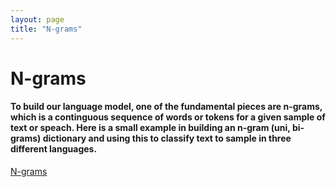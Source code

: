 ```yaml
---
layout: page
title: "N-grams"
---
```

# N-grams
#### To build our language model, one of the fundamental pieces are n-grams, which is a continguous sequence of words or tokens for a given sample of text or speach. Here is a small example in building an n-gram (uni, bi-grams) dictionary and using this to classify text to sample in three different languages.
[N-grams](https://github.com/jacobvillegas/NLP_Portfolio/tree/main/N-Grams)
